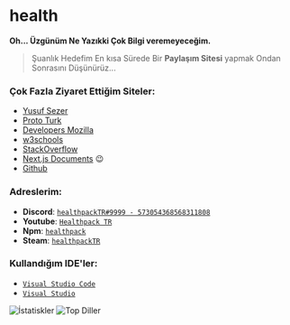 # health

 **Oh... Üzgünüm Ne Yazıkki Çok Bilgi veremeyeceğim.**
 
> Şuanlık Hedefim En kısa Sürede Bir **Paylaşım Sitesi** yapmak Ondan Sonrasını Düşünürüz... 


 ### Çok Fazla Ziyaret Ettiğim Siteler:
- [Yusuf Sezer](https://www.yusufsezer.com.tr)
- [Proto Turk](https://prototurk.com)
- [Developers Mozilla](https://developer.mozilla.org/tr/)
- [w3schools](https://www.w3schools.com)
- [StackOverflow](https://stackoverflow.com)
- [Next.js Documents](https://nextjs.org/docs) 😉
- [Github](https://github.com/)


 ### Adreslerim:
- **Discord**: [`healthpackTR#9999 - 573054368568311808`](https://discord.com/users/573054368568311808) 
- **Youtube**: [`Healthpack TR`](https://www.youtube.com/channel/UCDnt9my_8z87bWL-yCb5NEA)
- **Npm**: [`healthpack`](https://www.npmjs.com/~healthpack)
- **Steam**: [`healthpackTR`](https://steamcommunity.com/id/healthpackTR/)

### Kullandığım IDE'ler:
- [`Visual Studio Code`](https://code.visualstudio.com)
- [`Visual Studio`](https://visualstudio.microsoft.com/tr/)


![İstatiskler](https://github-readme-stats.vercel.app/api?username=healthpackTR&theme=react&hide_title=true)
![Top Diller](https://github-readme-stats.vercel.app/api/top-langs/?username=healthpacktr&layout=compact)



  
